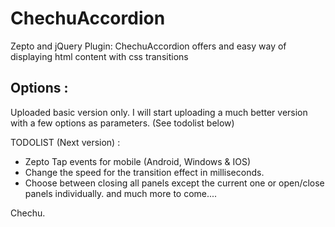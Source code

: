 ChechuAccordion
================================

Zepto and jQuery Plugin: ChechuAccordion offers and easy way of displaying html content with css transitions

Options :
---------

Uploaded basic version only.
I will start uploading a much better version with a few options as parameters. (See todolist below)

TODOLIST (Next version) :

- Zepto Tap events for mobile (Android, Windows & IOS)
- Change the speed for the transition effect in milliseconds.
- Choose between closing all panels except the current one or open/close panels individually.
and much more to come....

Chechu.
